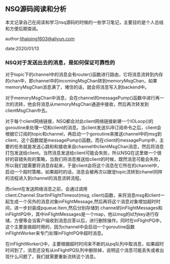 ## NSQ源码阅读和分析

本文记录自己在阅读和学习nsq源码的时候的一些学习笔记，主要目的是个人总结和方便后期查阅。

author:lihaiping1603@aliyun.com

date:2020/01/13

### NSQ对于发送出去的消息，是如何保证可靠性的

对于topic下的channel中的消息会有router()函数进行路由，它将消息流转到内存的chan中，即channel中的incomingMsgChan转到memoryMsgChan，如果memoryMsgChan消息满了，堵住的话，就会将消息写入到backend中。

对于memoryMsgChan中消息，会在channel的messagePump()函数中进行再一次的流转，他会将消息从memoryMsgChan通道中接收，然后再次转发到clientMsgChan中去。

对于每个client网络链接，NSQ都会对此client网络链接新建一个IOLoop()的goroutine来处理一切和client的消息。当client发送SUB订阅命令之后，client会根据它订阅的topic和channel，再启动一个goroutine来推送channel中的msg到client，这个函数就是messagePump()函数。而在client的messagePump中，主要的任务就是发送心跳和和接收来自channel中clientMsgChan消息，然后将消息打包发送给client。当然消息发送给client可能会失败，所以NSQ在这里做一个很好的容错失败的策略，当我们将消息推送给client的时候，既然消息可能会失败，所以我们就需要将消息存起来，于是client会将这个消息在它所在的channel中，启动一个超时策略，如果超时的话，消息会被再次以跟宠topic流转到chanel同样的流程进入到channel的消息流转流程。

而client在发送网络消息之前，会通过调用client.Channel.StartInFlightTimeout(msg, client)函数，来将消息msg和client一起生成一个另外的消息对象inFlightMessage,然后再将这个消息对象增加超时时间，进一步封装成pqueue.Item,然后分别存储到 channel的inFlightMessages和inFlightPQ中，其中inFlightMessages是一个map，他以msg的id为key进行存储，方便等会当客户端收到消息应答以后，进行删除操作。同时在inFlightPQ中，这个主要是做超时用的，因为channel中会启动一个goroutine函数inFlightWorker来专门处理inFlightPQ中超时消息。

在inFlightWorker()中，主要根据超时时间来不断的从pq队列中取消息，如果超时时间到了，消息还没有从inFlightPQ队列中删除掉，说明这个消息可能丢失或者出现什么问题了，我们就需要重新流转这个消息。

